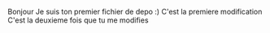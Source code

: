 Bonjour 
Je suis ton premier fichier de depo :)
C'est la premiere modification
C'est la deuxieme fois que tu me modifies
